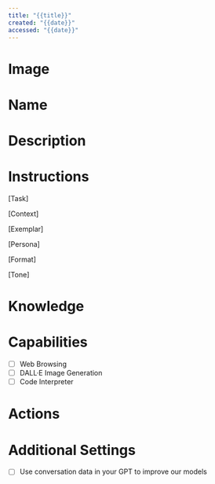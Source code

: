 ```yaml
---
title: "{{title}}"
created: "{{date}}"
accessed: "{{date}}"
---
```


# Image



# Name



# Description



# Instructions

[Task]

[Context]

[Exemplar]

[Persona]

[Format]

[Tone]

# Knowledge



# Capabilities

- [ ] Web Browsing
- [ ] DALL·E Image Generation
- [ ] Code Interpreter

# Actions



# Additional Settings

- [ ] Use conversation data in your GPT to improve our models
